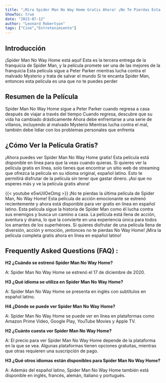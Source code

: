 ```yaml
---
title: "¡Mira Spider Man No Way Home Gratis Ahora! ¡No Te Pierdas Esta Película Completa en Español Latino!"
ShowToc: true 
date: "2023-07-12"
author: "Leonard Robertson" 
tags: ["Cine","Entretenimiento"]
---
```

## Introducción
¡Spider Man No Way Home está aquí! Esta es la tercera entrega de la franquicia de Spider Man, y la película promete ser una de las mejores de la franquicia Esta película sigue a Peter Parker mientras lucha contra el malvado Mysterio y trata de salvar el mundo Si te encanta Spider Man, entonces esta película es una que no te puedes perder

## Resumen de la Película
Spider Man No Way Home sigue a Peter Parker cuando regresa a casa después de viajar a través del tiempo Cuando regresa, descubre que su vida ha cambiado drásticamente Ahora debe enfrentarse a una serie de villanos, incluyendo al malvado Mysterio Mientras lucha contra el mal, también debe lidiar con los problemas personales que enfrenta

## ¿Cómo Ver la Película Gratis?
¡Ahora puedes ver Spider Man No Way Home gratis! Esta película está disponible en línea para que la veas cuando quieras. Si quieres ver la película gratis en línea, solo tienes que encontrar un sitio web de streaming que ofrezca la película en su idioma original, español latino. Esto te permitirá disfrutar de la película sin tener que gastar dinero. ¡Así que no esperes más y ve la película gratis ahora!

{{< youtube e5wUilOeOmg >}} 
¡No te pierdas la última película de Spider Man, No Way Home! Esta película de acción emocionante se estrenó recientemente y ahora está disponible para ver gratis en línea en español latino. Esta película sigue la historia de Spider Man como él lucha contra sus enemigos y busca un camino a casa. La película está llena de acción, aventura y drama, lo que la convierte en una experiencia única para todos los amantes de los superhéroes. Si quieres disfrutar de una película llena de diversión, acción y emoción, ¡entonces no te pierdas No Way Home! ¡Mira la película completa gratis ahora en línea en español latino!

## Frequently Asked Questions (FAQ) :
**H2 ¿Cuándo se estrenó Spider Man No Way Home?**

A: Spider Man No Way Home se estrenó el 17 de diciembre de 2020.

**H3 ¿Qué idioma se utiliza en Spider Man No Way Home?**

A: Spider Man No Way Home se presenta en inglés con subtítulos en español latino.

**H4 ¿Dónde se puede ver Spider Man No Way Home?**

A: Spider Man No Way Home se puede ver en línea en plataformas como Amazon Prime Video, Google Play, YouTube Movies y Apple TV.

**H2 ¿Cuánto cuesta ver Spider Man No Way Home?**

A: El precio para ver Spider Man No Way Home depende de la plataforma en la que se vea. Algunas plataformas tienen opciones gratuitas, mientras que otras requieren una suscripción de pago.

**H3 ¿Qué otros idiomas están disponibles para Spider Man No Way Home?**

A: Además del español latino, Spider Man No Way Home también está disponible en inglés, francés, alemán, italiano y portugués.



